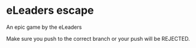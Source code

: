 # eLeaders escape
 An epic game by the eLeaders

Make sure you push to the correct branch or your push will be REJECTED.